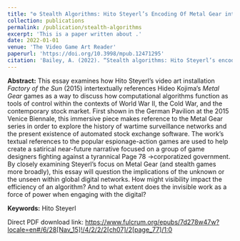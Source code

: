 ```yaml
---
title: "⚙️ Stealth Algorithms: Hito Steyerl’s Encoding Of Metal Gear into her Factory Of The Sun"
collection: publications
permalink: /publication/stealth-algorithms
excerpt: 'This is a paper written about .'
date: 2022-01-01
venue: 'The Video Game Art Reader'
paperurl: 'https://doi.org/10.3998/mpub.12471295'
citation: 'Bailey, A. (2022). “Stealth algorithms: Hito Steyerl’s encoding Of Metal Gear into her Factory Of The Sun.”  The VGA Reader, Issue 3. The Video Game Art Gallery.'
---
```


<b>Abstract:</b> This essay examines how Hito Steyerl’s video art installation <i>Factory of the Sun</i> (2015) intertextually references Hideo Kojima’s <i>Metal Gear</i> games as a way to discuss how computational algorithms function as tools of control within the contexts of World War II, the Cold War, and the contemporary stock market. First shown in the German Pavilion at the 2015 Venice Biennale, this immersive piece makes reference to the Metal Gear series in order to explore the history of wartime surveillance networks and the present existence of automated stock exchange software. The work’s textual references to the popular espionage-action games are used to help create a satirical near-future narrative focused on a group of game designers fighting against a tyrannical Page 78 →corporatized government. By closely examining Steyerl’s focus on Metal Gear (and stealth games more broadly), this essay will question the implications of the unknown or the unseen within global digital networks. How might visibility impact the efficiency of an algorithm? And to what extent does the invisible work as a force of power when engaging with the digital?

<b>Keywords:</b> Hito Steyerl

Direct PDF download link: https://www.fulcrum.org/epubs/7d278w47w?locale=en#/6/28[Nav_15]!/4/2/2/2[ch07]/2[page_77]/1:0
